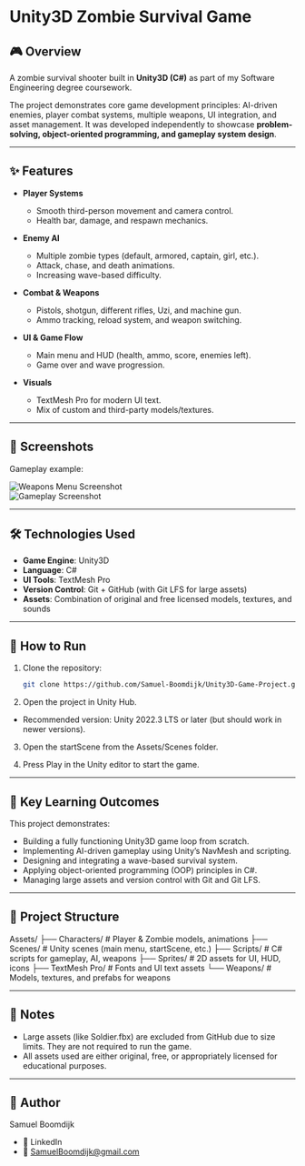# Unity3D Zombie Survival Game  

## 🎮 Overview  
A zombie survival shooter built in **Unity3D (C#)** as part of my Software Engineering degree coursework.  

The project demonstrates core game development principles: AI-driven enemies, player combat systems, multiple weapons, UI integration, and asset management. It was developed independently to showcase **problem-solving, object-oriented programming, and gameplay system design**.  

---

## ✨ Features  
- **Player Systems**  
  - Smooth third-person movement and camera control.  
  - Health bar, damage, and respawn mechanics.  

- **Enemy AI**  
  - Multiple zombie types (default, armored, captain, girl, etc.).  
  - Attack, chase, and death animations.  
  - Increasing wave-based difficulty.  

- **Combat & Weapons**  
  - Pistols, shotgun, different rifles, Uzi, and machine gun.  
  - Ammo tracking, reload system, and weapon switching.   

- **UI & Game Flow**  
  - Main menu and HUD (health, ammo, score, enemies left).  
  - Game over and wave progression.  

- **Visuals**    
  - TextMesh Pro for modern UI text.  
  - Mix of custom and third-party models/textures.  

---

## 📸 Screenshots  

Gameplay example:  

![Weapons Menu Screenshot](screenshots/WeaponMenu.png)  
![Gameplay Screenshot](screenshots/Gameplay.png) 

---

## 🛠️ Technologies Used  
- **Game Engine**: Unity3D  
- **Language**: C#  
- **UI Tools**: TextMesh Pro  
- **Version Control**: Git + GitHub (with Git LFS for large assets)  
- **Assets**: Combination of original and free licensed models, textures, and sounds  

---

## 🚀 How to Run  
1. Clone the repository:  
   ```bash
   git clone https://github.com/Samuel-Boomdijk/Unity3D-Game-Project.git
   
2. Open the project in Unity Hub.
- Recommended version: Unity 2022.3 LTS or later (but should work in newer versions).

3. Open the startScene from the Assets/Scenes folder.

4. Press Play in the Unity editor to start the game.

---

## 🔑 Key Learning Outcomes
This project demonstrates:
- Building a fully functioning Unity3D game loop from scratch.
- Implementing AI-driven gameplay using Unity’s NavMesh and scripting.
- Designing and integrating a wave-based survival system.
- Applying object-oriented programming (OOP) principles in C#.
- Managing large assets and version control with Git and Git LFS.

---

## 📂 Project Structure
Assets/
├── Characters/        # Player & Zombie models, animations
├── Scenes/            # Unity scenes (main menu, startScene, etc.)
├── Scripts/           # C# scripts for gameplay, AI, weapons
├── Sprites/           # 2D assets for UI, HUD, icons
├── TextMesh Pro/      # Fonts and UI text assets
└── Weapons/           # Models, textures, and prefabs for weapons

---

## 📝 Notes
- Large assets (like Soldier.fbx) are excluded from GitHub due to size limits. They are not required to run the game.
- All assets used are either original, free, or appropriately licensed for educational purposes.

---

## 👤 Author
Samuel Boomdijk
- 💼 LinkedIn
- 📧 SamuelBoomdijk@gmail.com
